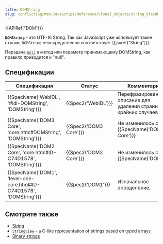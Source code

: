 ```yaml
---
title: DOMString
slug: conflicting/Web/JavaScript/Reference/Global_Objects/String_6fa58bba0570d663099f0ae7ae8883ab
---
```

{{APIRef("DOM")}}

**`DOMString`** - это UTF-16 String. Так как JavaScript уже использует такие строки, `DOMString` непосредственно соответствует {{jsxref("String")}}.

Передача [`null`](/ru/docs/Web/JavaScript/Reference/Global_Objects/null) в метод или параметр принимающему DOMString, как правило приводится к "null"`.`

## Спецификации

| Спецификация                                                                                 | Статус                       | Комментарий                                                       |
| -------------------------------------------------------------------------------------------- | ---------------------------- | ----------------------------------------------------------------- |
| {{SpecName('WebIDL', '#idl-DOMString', 'DOMString')}}                     | {{Spec2('WebIDL')}}     | Перефразированное описание для удаления странных крайних случаев. |
| {{SpecName('DOM3 Core', 'core.html#DOMString', 'DOMString')}}             | {{Spec2('DOM3 Core')}} | Не изменилось с {{SpecName('DOM2 Core')}}                  |
| {{SpecName('DOM2 Core', 'core.html#ID-C74D1578', 'DOMString')}}         | {{Spec2('DOM2 Core')}} | Не изменилось с {{SpecName('DOM1')}}                      |
| {{SpecName('DOM1', 'level-one-core.html#ID-C74D1578', 'DOMString')}} | {{Spec2('DOM1')}}     | Изначальное определение.                                          |

## Смотрите также

- [String](/ru/docs/Web/JavaScript/Reference/Global_Objects/String "/ru/docs/Web/API/DOMString")
- [`StringView` – a C-like representation of strings based on typed arrays](/ru/docs/Web/JavaScript/Typed_arrays/String_view)
- [Binary strings](/ru/docs/Web/API/DOMString/Binary)
